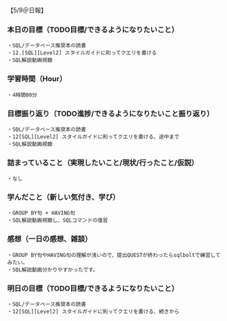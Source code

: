 【5/9＠日報】
### 本日の目標（TODO目標/できるようになりたいこと）
    ・SQL/データベース推奨本の読書
    ・12.[SQL][Level2] スタイルガイドに則ってクエリを書ける
    ・SQL解説動画視聴
### 学習時間（Hour）
    ・4時間00分
### 目標振り返り（TODO進捗/できるようになりたいこと振り返り）
    ・SQL/データベース推奨本の読書
    ・12[SQL][Level2] スタイルガイドに則ってクエリを書ける、途中まで
    ・SQL解説動画視聴
### 詰まっていること（実現したいこと/現状/行ったこと/仮説）
    ・なし
### 学んだこと（新しい気付き、学び）
    ・GROUP BY句 + HAVING句
    ・SQL解説動画視聴し、SQLコマンドの復習
### 感想（一日の感想、雑談）
    ・GROUP BY句やHAVING句の理解が浅いので、提出QUESTが終わったらsqlboltで練習してみたい。
    ・SQL解説動画分かりやすかったです。
### 明日の目標（TODO目標/できるようになりたいこと）
    ・SQL/データベース推奨本の読書
    ・12[SQL][Level2] スタイルガイドに則ってクエリを書ける、続きから
